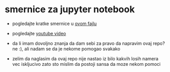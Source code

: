 # smernice za jupyter notebook

- pogledajte kratke smernice u [ovom fajlu](jupyter_guide.md)
- pogledajte [youtube video](https://youtu.be/_qQrudISYFo)

- da li imam dovoljno znanja da dam sebi za pravo da napravim ovaj repo? ne :), ali nadam se da je nekome pomogao svakako
- zelim da naglasim da ovaj repo nije nastao iz bilo kakvih losih namera vec iskljucivo zato sto mislim da postoji sansa da moze nekom pomoci

